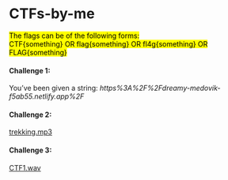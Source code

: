 # CTFs-by-me

<mark>The flags can be of the following forms:  
CTF{something} OR flag{something} OR fl4g{something} OR FLAG{something}</mark>  

#### Challenge 1:  
You’ve been given a string: _https%3A%2F%2Fdreamy-medovik-f5ab55.netlify.app%2F_  

#### Challenge 2:  
[trekking.mp3](https://github.com/adyasinghal/CTFs-by-me/blob/main/trekking.mp3)

#### Challenge 3: 
[CTF1.wav](https://github.com/adyasinghal/CTFs-by-me/blob/main/CTF1.wav)
